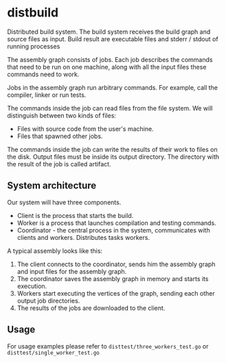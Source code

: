 # distbuild
Distributed build system. The build system receives the build graph and source files as input. Build result
 are executable files and stderr / stdout of running processes


The assembly graph consists of jobs. Each job describes the commands that need to be run on one machine,
 along with all the input files these commands need to work.
  
 Jobs in the assembly graph run arbitrary commands. For example, call the compiler, linker or
 run tests.
  
 The commands inside the job can read files from the file system. We will distinguish between two kinds of files:
  - Files with source code from the user's machine.
  - Files that spawned other jobs.
  
 The commands inside the job can write the results of their work to files on the disk. Output files
 must be inside its output directory. The directory with the result of the job is called
 artifact.

## System architecture
  
 Our system will have three components.
  * Client is the process that starts the build.
  * Worker is a process that launches compilation and testing commands.
  * Coordinator - the central process in the system, communicates with clients and workers. Distributes tasks
    workers.
  
 A typical assembly looks like this:
 1. The client connects to the coordinator, sends him the assembly graph and input files for the assembly graph.
 2. The coordinator saves the assembly graph in memory and starts its execution.
 3. Workers start executing the vertices of the graph, sending each other output job directories.
 4. The results of the jobs are downloaded to the client.

## Usage

 For usage examples please refer to `disttest/three_workers_test.go` or `disttest/single_worker_test.go`
